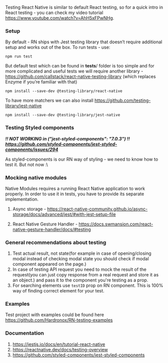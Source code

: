 Testing React Native is similar to default React testing, so for a quick intro in React testing - you can check
my video tutorial https://www.youtube.com/watch?v=AhH5xFPwNHg.

### Setup

By default - RN ships with Jest testing library that doesn’t require additional setup and works out of the box. To run tests - use:

`npm run test`

But default test which can be found in **tests**/ folder is too simple and for more complicated and useful tests
we will require another library - https://github.com/callstack/react-native-testing-library (which replaces Enzyme if you’re familiar with that)

`npm install --save-dev @testing-library/react-native`

To have more matchers we can also install https://github.com/testing-library/jest-native

`npm install --save-dev @testing-library/jest-native`

### Testing Styled components

***!! NOT WORKING in ("jest-styled-components": "7.0.3") !! https://github.com/styled-components/jest-styled-components/issues/294***

As styled-components is our RN way of styling - we need to know how to test it. But not now :\

### Mocking native modules

Native Modules requires a running React Native application to work properly. In order to use it in tests,
you have to provide its separate implementation.

1. Async storage - https://react-native-community.github.io/async-storage/docs/advanced/jest/#with-jest-setup-file

2. React Native Gesture Handler - https://docs.swmansion.com/react-native-gesture-handler/docs/#testing

### General recommendations about testing

1. Test actual result, not state(for example in case of opening/closing modal instead of checking modal state
   you should check if modal component appeared on the page.)
2. In case of testing API request you need to mock the result of the request(you can just copy response
   from a real request and store it as an object.) and pass it to the component you're testing as a prop.
3. For searching elements use `testID` prop on RN component. This is 100% way of finding correct
   element for your test.

### Examples

Test project with examples could be found here https://github.com/Hardronox/RN-testing-examples

### Documentation

1. https://jestjs.io/docs/en/tutorial-react-native
2. https://reactnative.dev/docs/testing-overview
3. https://github.com/styled-components/jest-styled-components
